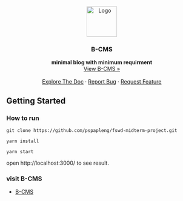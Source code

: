 <!-- PROJECT LOGO -->
<br />
<p align="center">
  <a href="https://github.com/pspapleng/fswd-midterm-project">
    <img src="https://raw.githubusercontent.com/othneildrew/Best-README-Template/master/images/logo.png" alt="Logo" width="80" height="80">
  </a>
  <h3 align="center">B-CMS</h3>
  
  <p align="center">
  <strong> minimal blog with minimum requirment </strong>
    <br />
    <a href="https://b-cms-d917a.web.app/">View B-CMS »</a>
    <br />
    <br />
    <a href="https://github.com/pspapleng/fswd-midterm-project">Explore The Doc</a>
    ·
    <a href="https://github.com/pspapleng/fswd-midterm-project/issues">Report Bug</a>
    ·
    <a href="https://github.com/pspapleng/fswd-midterm-project/issues">Request Feature</a>
  </p>
</p>
 
## Getting Started

### How to run

```
git clone https://github.com/pspapleng/fswd-midterm-project.git
```

```
yarn install
```

```
yarn start
```

open http://localhost:3000/ to see result.

### visit B-CMS

- [B-CMS](https://b-cms-d917a.web.app/)
